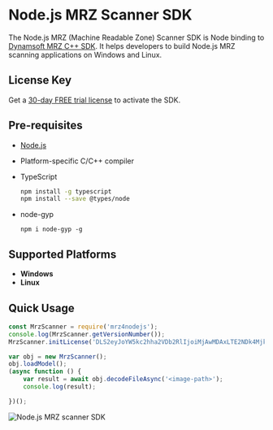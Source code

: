 # Node.js MRZ Scanner SDK

The Node.js MRZ (Machine Readable Zone) Scanner SDK is Node binding to [Dynamsoft MRZ C++ SDK](https://www.dynamsoft.com/label-recognition/overview/). It helps developers to build Node.js MRZ scanning applications on Windows and Linux.


## License Key 
Get a [30-day FREE trial license](https://www.dynamsoft.com/customer/license/trialLicense/?product=dlr) to activate the SDK.

## Pre-requisites
- [Node.js](https://nodejs.org/en/download/)
- Platform-specific C/C++ compiler
- TypeScript

    ```bash
    npm install -g typescript
    npm install --save @types/node
    ```
- node-gyp

    ```
    npm i node-gyp -g
    ```

## Supported Platforms
- **Windows**
- **Linux**

## Quick Usage

```javascript
const MrzScanner = require('mrz4nodejs');
console.log(MrzScanner.getVersionNumber());
MrzScanner.initLicense('DLS2eyJoYW5kc2hha2VDb2RlIjoiMjAwMDAxLTE2NDk4Mjk3OTI2MzUiLCJvcmdhbml6YXRpb25JRCI6IjIwMDAwMSIsInNlc3Npb25QYXNzd29yZCI6IndTcGR6Vm05WDJrcEQ5YUoifQ==');

var obj = new MrzScanner();
obj.loadModel();
(async function () {
    var result = await obj.decodeFileAsync('<image-path>');
    console.log(result);

})();

```

![Node.js MRZ scanner SDK](https://www.dynamsoft.com/codepool/img/2022/02/node-js-mrz-sdk.png)



